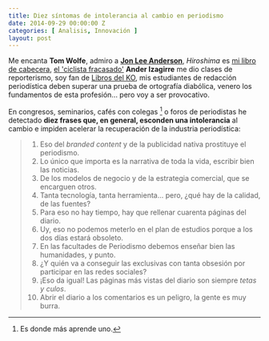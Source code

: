 ```yaml
---
title: Diez síntomas de intolerancia al cambio en periodismo
date: 2014-09-29 00:00:00 Z
categories: [ Analisis, Innovación ]
layout: post
---
```


Me encanta **Tom Wolfe**, admiro a [**Jon Lee Anderson**](http://www.newyorker.com/contributors/jon-lee-anderson), _Hiroshima_ es [mi libro de cabecera](http://www.casadellibro.com/libro-hiroshima/9788483468548/1249225), [el 'ciclista fracasado'](https://twitter.com/Ciclismo2005/status/491581303050207234) **Ander Izagirre** me dio clases de reporterismo, soy fan de [Libros del KO](http://librosdelko.com/), mis estudiantes de redacción periodística deben superar una prueba de ortografía diabólica, venero los fundamentos de esta profesión... pero voy a ser provocativo. 

En congresos, seminarios, cafés con colegas [^1] o foros de periodistas he detectado **diez frases que, en general, esconden una intolerancia** al cambio e impiden acelerar la recuperación de la industria periodística:


> 1. Eso del _branded content_ y de la publicidad nativa prostituye el periodismo.
> 2. Lo único que importa es la narrativa de toda la vida, escribir bien las noticias. 
> 3. De los modelos de negocio y de la estrategia comercial, que se encarguen otros.
> 4. Tanta tecnología, tanta herramienta... pero, ¿qué hay de la calidad, de las fuentes?
> 5. Para eso no hay tiempo, hay que rellenar cuarenta páginas del diario.
> 6. Uy, eso no podemos meterlo en el plan de estudios porque a los dos días estará obsoleto.
> 7. En las facultades de Periodismo debemos enseñar bien las humanidades, y punto.
> 8. ¿Y quién va a conseguir las exclusivas con tanta obsesión por participar en las redes sociales?
> 9. ¡Eso da igual! Las páginas más vistas del diario son siempre _tetas y culos_.
> 10. Abrir el diario a los comentarios es un peligro, la gente es muy burra. 

[^1]: Es donde más aprende uno.